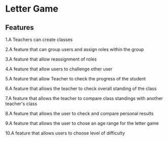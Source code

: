 # Letter Game
## Features
1.A Teachers can create classes

2.A feature that can group users and assign roles within the group 

3.A feature that allow reassignment of roles 

4.A feature that allow users to challenge other user

5.A feature that allow Teacher to check the progress of the student

6.A feature that allows the teacher to check overall standing of the class

7.A feature that allows the teacher to compare class standings with another teacher's class

8.A feature that allows the user to check and compare personal results

9.A feature that allows the user to chose an age range for the letter game

10.A feature that allows users to choose level of difficulty
